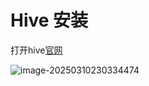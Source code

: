 # Hive 安装

打开hive[官网](https://hive.apache.org/)

![image-20250310230334474](https://db.xinghai.ink/Typora/17416458565409422.png)



